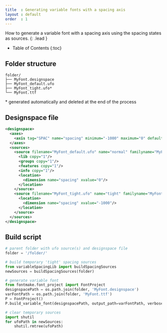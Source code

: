 ```yaml
---
title  : Generating variable fonts with a spacing axis
layout : default
order  : 1
---
```


How to generate a variable font with a spacing axis using the spacing states as sources.
{: .lead }

* Table of Contents
{:toc}


Folder structure
----------------

```
folder/
├── MyFont.designspace
├── MyFont_default.ufo
├── MyFont_tight.ufo*
└── MyFont.ttf
```

\* generated automatically and deleted at the end of the process


Designspace file
----------------

```xml
<designspace>
  <axes>
    <axis tag="SPAC" name="spacing" minimum="-1000" maximum="0" default="0"/>
  </axes>
  <sources>
    <source filename="MyFont_default.ufo" name="normal" familyname="MyFont" stylename="normal">
      <lib copy="1"/>
      <groups copy="1"/>
      <features copy="1"/>
      <info copy="1"/>
      <location>
        <dimension name="spacing" xvalue="0"/>
      </location>
    </source>
    <source filename="MyFont_tight.ufo" name="tight" familyname="MyFont" stylename="tight">
      <location>
        <dimension name="spacing" xvalue="-1000"/>
      </location>
    </source>
  </sources>
</designspace>
```


Build script
------------

```python
# parent folder with ufo source(s) and designspace file
folder = '/folder/'

# build temporary 'tight' spacing sources
from variableSpacingLib import buildSpacingSources
newSources = buildSpacingSources(folder)

# generate variable font
from fontmake.font_project import FontProject
designspacePath = os.path.join(folder, 'MyFont.designspace')
varFontPath = os.path.join(folder, 'MyFont.ttf')
P = FontProject()
P.build_variable_font(designspacePath, output_path=varFontPath, verbose=True)

# clear temporary sources
import shutil
for ufoPath in newSources:
    shutil.rmtree(ufoPath)
```
